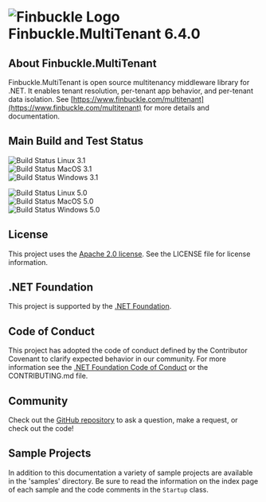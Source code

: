 # ![Finbuckle Logo](https://www.finbuckle.com/images/finbuckle-32x32-gh.png) Finbuckle.MultiTenant <span class="_version">6.4.0</span>

## About Finbuckle.MultiTenant

Finbuckle.MultiTenant is open source multitenancy middleware library for .NET. It enables tenant resolution, per-tenant app behavior, and per-tenant data isolation. See [https://www.finbuckle.com/multitenant](https://www.finbuckle.com/multitenant) for more details and documentation.


## Main Build and Test Status

![Build Status Linux 3.1](https://github.com/Finbuckle/Finbuckle.MultiTenant/actions/workflows/linux-3.1.yml/badge.svg)  
![Build Status MacOS 3.1](https://github.com/Finbuckle/Finbuckle.MultiTenant/actions/workflows/macos-3.1.yml/badge.svg?)  
![Build Status Windows 3.1](https://github.com/Finbuckle/Finbuckle.MultiTenant/actions/workflows/windows-3.1.yml/badge.svg)

![Build Status Linux 5.0](https://github.com/Finbuckle/Finbuckle.MultiTenant/actions/workflows/linux-5.0.yml/badge.svg)  
![Build Status MacOS 5.0](https://github.com/Finbuckle/Finbuckle.MultiTenant/actions/workflows/macos-5.0.yml/badge.svg)  
![Build Status Windows 5.0](https://github.com/Finbuckle/Finbuckle.MultiTenant/actions/workflows/windows-5.0.yml/badge.svg)

## License

This project uses the [Apache 2.0 license](https://www.apache.org/licenses/LICENSE-2.0). See the LICENSE file for license information.

## .NET Foundation

This project is supported by the [.NET Foundation](https://dotnetfoundation.org).

## Code of Conduct

This project has adopted the code of conduct defined by the Contributor Covenant to clarify expected behavior in our community.
For more information see the [.NET Foundation Code of Conduct](https://dotnetfoundation.org/code-of-conduct) or the CONTRIBUTING.md file.

## Community

Check out the [GitHub repository](https://github.com/Finbuckle/Finbuckle.MultiTenant) to ask a question, make a request, or check out the code!

## Sample Projects

In addition to this documentation a variety of sample projects are available in the 'samples' directory. Be sure to read the information on the index page of each sample and the code comments in the `Startup` class.